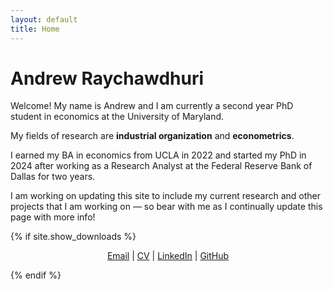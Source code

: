 ```yaml
---
layout: default
title: Home
---
```


# Andrew Raychawdhuri

Welcome! My name is Andrew and I am currently a second year PhD student in economics at the University of Maryland.  

My fields of research are **industrial organization** and **econometrics**.  

I earned my BA in economics from UCLA in 2022 and started my PhD in 2024 after working as a Research Analyst at the Federal Reserve Bank of Dallas for two years.  

I am working on updating this site to include my current research and other projects that I am working on — so bear with me as I continually update this page with more info!

{% if site.show_downloads %}
<div align="center">
  <p>
  <a href="mailto:andrew.raychawdhuri@gmail.com">Email</a> |
  <a href="/files/cv.pdf">CV</a> |
  <a href="www.linkedin.com/in/andrew-raychawdhuri-3a2318182">LinkedIn</a> |
  <a href="https://github.com/andrewraychawdhuri">GitHub</a>
    </p>
</div>
{% endif %}